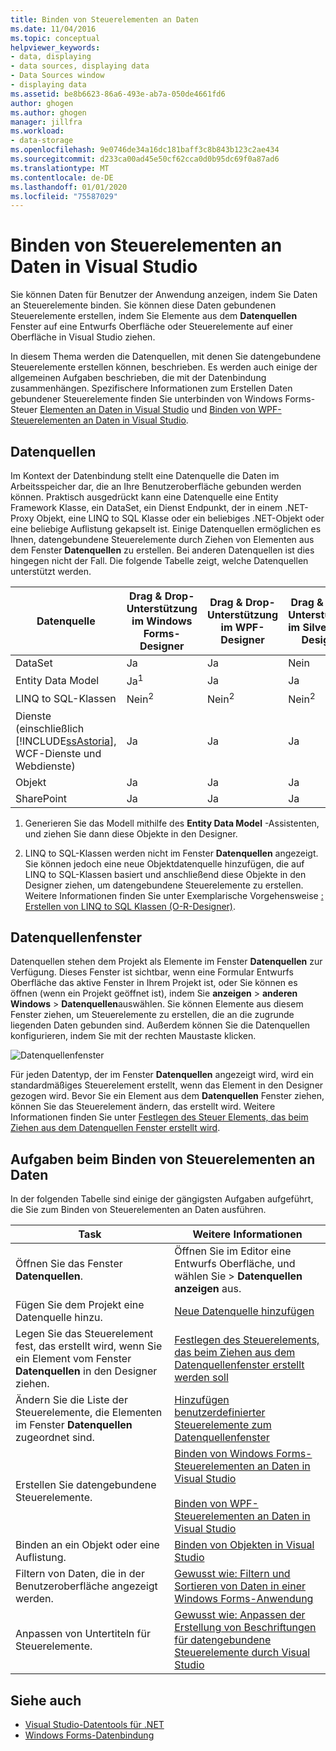 ```yaml
---
title: Binden von Steuerelementen an Daten
ms.date: 11/04/2016
ms.topic: conceptual
helpviewer_keywords:
- data, displaying
- data sources, displaying data
- Data Sources window
- displaying data
ms.assetid: be8b6623-86a6-493e-ab7a-050de4661fd6
author: ghogen
ms.author: ghogen
manager: jillfra
ms.workload:
- data-storage
ms.openlocfilehash: 9e0746de34a16dc181baff3c8b843b123c2ae434
ms.sourcegitcommit: d233ca00ad45e50cf62cca0d0b95dc69f0a87ad6
ms.translationtype: MT
ms.contentlocale: de-DE
ms.lasthandoff: 01/01/2020
ms.locfileid: "75587029"
---
```

# <a name="bind-controls-to-data-in-visual-studio"></a>Binden von Steuerelementen an Daten in Visual Studio

Sie können Daten für Benutzer der Anwendung anzeigen, indem Sie Daten an Steuerelemente binden. Sie können diese Daten gebundenen Steuerelemente erstellen, indem Sie Elemente aus dem **Datenquellen** Fenster auf eine Entwurfs Oberfläche oder Steuerelemente auf einer Oberfläche in Visual Studio ziehen.

In diesem Thema werden die Datenquellen, mit denen Sie datengebundene Steuerelemente erstellen können, beschrieben. Es werden auch einige der allgemeinen Aufgaben beschrieben, die mit der Datenbindung zusammenhängen. Spezifischere Informationen zum Erstellen Daten gebundener Steuerelemente finden Sie unterbinden von Windows Forms-Steuer [Elementen an Daten in Visual Studio](../data-tools/bind-windows-forms-controls-to-data-in-visual-studio.md) und [Binden von WPF-Steuerelementen an Daten in Visual Studio](../data-tools/bind-wpf-controls-to-data-in-visual-studio.md).

## <a name="data-sources"></a>Datenquellen

Im Kontext der Datenbindung stellt eine Datenquelle die Daten im Arbeitsspeicher dar, die an Ihre Benutzeroberfläche gebunden werden können. Praktisch ausgedrückt kann eine Datenquelle eine Entity Framework Klasse, ein DataSet, ein Dienst Endpunkt, der in einem .NET-Proxy Objekt, eine LINQ to SQL Klasse oder ein beliebiges .NET-Objekt oder eine beliebige Auflistung gekapselt ist. Einige Datenquellen ermöglichen es Ihnen, datengebundene Steuerelemente durch Ziehen von Elementen aus dem Fenster **Datenquellen** zu erstellen. Bei anderen Datenquellen ist dies hingegen nicht der Fall. Die folgende Tabelle zeigt, welche Datenquellen unterstützt werden.

| Datenquelle | Drag & Drop-Unterstützung im **Windows Forms-Designer** | Drag & Drop-Unterstützung im **WPF-Designer** | Drag & Drop-Unterstützung im **Silverlight-Designer** |
| - | - | - | - |
| DataSet | Ja | Ja | Nein |
| Entity Data Model | Ja<sup>1</sup> | Ja | Ja |
| LINQ to SQL-Klassen | Nein<sup>2</sup> | Nein<sup>2</sup> | Nein<sup>2</sup> |
| Dienste (einschließlich [!INCLUDE[ssAstoria](../data-tools/includes/ssastoria_md.md)], WCF-Dienste und Webdienste) | Ja | Ja | Ja |
| Objekt | Ja | Ja | Ja |
| SharePoint | Ja | Ja | Ja |

1. Generieren Sie das Modell mithilfe des **Entity Data Model** -Assistenten, und ziehen Sie dann diese Objekte in den Designer.

2. LINQ to SQL-Klassen werden nicht im Fenster **Datenquellen** angezeigt. Sie können jedoch eine neue Objektdatenquelle hinzufügen, die auf LINQ to SQL-Klassen basiert und anschließend diese Objekte in den Designer ziehen, um datengebundene Steuerelemente zu erstellen. Weitere Informationen finden Sie unter Exemplarische Vorgehensweise [: Erstellen von LINQ to SQL Klassen (O-R-Designer)](how-to-create-linq-to-sql-classes-mapped-to-tables-and-views-o-r-designer.md).

## <a name="data-sources-window"></a>Datenquellenfenster

Datenquellen stehen dem Projekt als Elemente im Fenster **Datenquellen** zur Verfügung. Dieses Fenster ist sichtbar, wenn eine Formular Entwurfs Oberfläche das aktive Fenster in Ihrem Projekt ist, oder Sie können es öffnen (wenn ein Projekt geöffnet ist), indem Sie **anzeigen** > **anderen Windows** > **Datenquellen**auswählen. Sie können Elemente aus diesem Fenster ziehen, um Steuerelemente zu erstellen, die an die zugrunde liegenden Daten gebunden sind. Außerdem können Sie die Datenquellen konfigurieren, indem Sie mit der rechten Maustaste klicken.

![Datenquellenfenster](../data-tools/media/raddata-data-sources-window.png)

Für jeden Datentyp, der im Fenster **Datenquellen** angezeigt wird, wird ein standardmäßiges Steuerelement erstellt, wenn das Element in den Designer gezogen wird. Bevor Sie ein Element aus dem **Datenquellen** Fenster ziehen, können Sie das Steuerelement ändern, das erstellt wird. Weitere Informationen finden Sie unter [Festlegen des Steuer Elements, das beim Ziehen aus dem Datenquellen Fenster erstellt wird](../data-tools/set-the-control-to-be-created-when-dragging-from-the-data-sources-window.md).

## <a name="tasks-involved-in-binding-controls-to-data"></a>Aufgaben beim Binden von Steuerelementen an Daten

In der folgenden Tabelle sind einige der gängigsten Aufgaben aufgeführt, die Sie zum Binden von Steuerelementen an Daten ausführen.

|Task|Weitere Informationen|
|----------| - |
|Öffnen Sie das Fenster **Datenquellen**.|Öffnen Sie im Editor eine Entwurfs Oberfläche, und wählen Sie > **Datenquellen** **anzeigen** aus.|
|Fügen Sie dem Projekt eine Datenquelle hinzu.|[Neue Datenquelle hinzufügen](../data-tools/add-new-data-sources.md)|
|Legen Sie das Steuerelement fest, das erstellt wird, wenn Sie ein Element vom Fenster **Datenquellen** in den Designer ziehen.|[Festlegen des Steuerelements, das beim Ziehen aus dem Datenquellenfenster erstellt werden soll](../data-tools/set-the-control-to-be-created-when-dragging-from-the-data-sources-window.md)|
|Ändern Sie die Liste der Steuerelemente, die Elementen im Fenster **Datenquellen** zugeordnet sind.|[Hinzufügen benutzerdefinierter Steuerelemente zum Datenquellenfenster](../data-tools/add-custom-controls-to-the-data-sources-window.md)|
|Erstellen Sie datengebundene Steuerelemente.|[Binden von Windows Forms-Steuerelementen an Daten in Visual Studio](../data-tools/bind-windows-forms-controls-to-data-in-visual-studio.md)<br /><br /> [Binden von WPF-Steuerelementen an Daten in Visual Studio](../data-tools/bind-wpf-controls-to-data-in-visual-studio.md)|
|Binden an ein Objekt oder eine Auflistung.|[Binden von Objekten in Visual Studio](../data-tools/bind-objects-in-visual-studio.md)|
|Filtern von Daten, die in der Benutzeroberfläche angezeigt werden.|[Gewusst wie: Filtern und Sortieren von Daten in einer Windows Forms-Anwendung](../data-tools/filter-and-sort-data-in-a-windows-forms-application.md)|
|Anpassen von Untertiteln für Steuerelemente.|[Gewusst wie: Anpassen der Erstellung von Beschriftungen für datengebundene Steuerelemente durch Visual Studio](../data-tools/customize-how-visual-studio-creates-captions-for-data-bound-controls.md)|

## <a name="see-also"></a>Siehe auch

- [Visual Studio-Datentools für .NET](../data-tools/visual-studio-data-tools-for-dotnet.md)
- [Windows Forms-Datenbindung](/dotnet/framework/winforms/windows-forms-data-binding)
